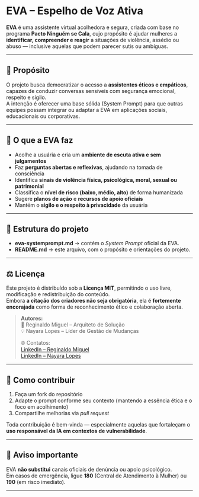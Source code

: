 # EVA – Espelho de Voz Ativa

**EVA** é uma assistente virtual acolhedora e segura, criada com base no programa **Pacto Ninguém se Cala**, cujo propósito é ajudar mulheres a **identificar, compreender e reagir** a situações de violência, assédio ou abuso — inclusive aquelas que podem parecer sutis ou ambíguas.

---

## 🌱 Propósito

O projeto busca democratizar o acesso a **assistentes éticos e empáticos**, capazes de conduzir conversas sensíveis com segurança emocional, respeito e sigilo.  
A intenção é oferecer uma base sólida (System Prompt) para que outras equipes possam integrar ou adaptar a EVA em aplicações sociais, educacionais ou corporativas.

---

## 💬 O que a EVA faz

- Acolhe a usuária e cria um **ambiente de escuta ativa e sem julgamentos**  
- Faz **perguntas abertas e reflexivas**, ajudando na tomada de consciência  
- Identifica **sinais de violência física, psicológica, moral, sexual ou patrimonial**  
- Classifica o **nível de risco (baixo, médio, alto)** de forma humanizada  
- Sugere **planos de ação** e **recursos de apoio oficiais**  
- Mantém o **sigilo e o respeito à privacidade** da usuária  

---

## 🧠 Estrutura do projeto

- **eva-systemprompt.md** → contém o *System Prompt* oficial da EVA.  
- **README.md** → este arquivo, com o propósito e orientações do projeto.  

---

## ⚖️ Licença

Este projeto é distribuído sob a **Licença MIT**, permitindo o uso livre, modificação e redistribuição do conteúdo.  
Embora **a citação dos criadores não seja obrigatória**, ela é **fortemente encorajada** como forma de reconhecimento ético e colaboração aberta.

> **Autores:**  
> 🧩 Reginaldo Miguel – Arquiteto de Solução  
> 💡 Nayara Lopes – Líder de Gestão de Mudanças  
>  
> 🌐 Contatos:  
> [LinkedIn – Reginaldo Miguel](https://www.linkedin.com/in/reginaldomig/)  
> [LinkedIn – Nayara Lopes](https://www.linkedin.com/in/naylopes/)

---

## 💜 Como contribuir

1. Faça um fork do repositório  
2. Adapte o prompt conforme seu contexto (mantendo a essência ética e o foco em acolhimento)  
3. Compartilhe melhorias via *pull request*  

Toda contribuição é bem-vinda — especialmente aquelas que fortaleçam o **uso responsável da IA em contextos de vulnerabilidade**.

---

## 🚨 Aviso importante

EVA **não substitui** canais oficiais de denúncia ou apoio psicológico.  
Em casos de emergência, ligue **180** (Central de Atendimento à Mulher) ou **190** (em risco imediato).

---
